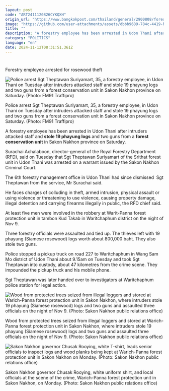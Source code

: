 ```yaml
---
layout: post
code: "ART2411120826CYKQXH"
origin_url: "https://www.bangkokpost.com/thailand/general/2900808/forestry-employee-arrested-for-rosewood-theft"
image: "https://github.com/user-attachments/assets/dbbb9609-784c-4419-ba42-fdb32407557f"
title: ""
description: "A forestry employee has been arrested in Udon Thani after intruders attacked staff and  stole 19 phayung logs  and two guns from a  forest conservation unit  in Sakon Nakhon province on Saturday."
category: "POLITICS"
language: "en"
date: 2024-11-12T08:31:51.361Z
---
```


# 

Forestry employee arrested for rosewood theft

![Police arrest Sgt Theptawan Suriyamart, 35, a forestry employee, in Udon Thani on Tuesday after intruders attacked staff and stole 19 phayung logs and two guns from a forest conservation unit in Sakon Nakhon province on Saturday. (Photo: FM91 Traffipro)](https://github.com/user-attachments/assets/ed7c8b7f-70a6-491a-ba65-25ce3ea02608)

Police arrest Sgt Theptawan Suriyamart, 35, a forestry employee, in Udon Thani on Tuesday after intruders attacked staff and stole 19 phayung logs and two guns from a forest conservation unit in Sakon Nakhon province on Saturday. (Photo: FM91 Traffipro)

A forestry employee has been arrested in Udon Thani after intruders attacked staff and **stole 19 phayung logs** and two guns from a **forest conservation unit** in Sakon Nakhon province on Saturday.

Surachai Achalaboon, director-general of the Royal Forestry Department (RFD), said on Tuesday that Sgt Theptawan Suriyamart of the Srithat forest unit in Udon Thani was arrested on a warrant issued by the Sakon Nakhon Criminal Court. 

The 6th forestry management office in Udon Thani had since dismissed  Sgt Theptawan from the service, Mr Surachai said.

He faces charges of colluding in theft, armed intrusion, physical assault or using violence or threatening to use violence, causing property damage, illegal detention and carrying firearms illegally in public, the RFD chief said.

At least five men were involved in the robbery at Warit-Panna forest protection unit in tambon Kud Takab in Waritchaphum district on the night of Nov 9.

Three forestry officials were assaulted and tied up. The thieves left with 19 phayung (Siamese rosewood) logs worth about 800,000 baht. They also stole two guns.

Police stopped a pickup truck on road 227 to Waritchaphum in Wang Sam Mo district of Udon Thani about 9.15am on Tuesday and took Sgt Theptawan into custody, about 47 kilometres from the crime scene. They impounded the pickup truck and his mobile phone. 

Sgt Theptawan was later handed over to investigators at Waritchaphum police station for legal action.

![Wood from protected trees seized from illegal loggers and stored at Warich-Panna forest protection unit in Sakon Nakhon, where intruders stole 19 phayung (Siamese rosewood) logs and two guns and assaulted three officials on the night of Nov 9. (Photo: Sakon Nakhon public relations office)        ](https://static.bangkokpost.com/media/content/20241112/5342932.jpg)

Wood from protected trees seized from illegal loggers and stored at Warich-Panna forest protection unit in Sakon Nakhon, where intruders stole 19 phayung (Siamese rosewood) logs and two guns and assaulted three officials on the night of Nov 9. (Photo: Sakon Nakhon public relations office)

![Sakon Nakhon governor Chusak Rooying, white T-shirt, leads senior officials to inspect logs and wood planks being kept at  Warich-Panna forest protection unit in Sakon Nakhon on Monday. (Photo: Sakon Nakhon public relations office)](https://static.bangkokpost.com/media/content/20241112/5342752.jpg)

Sakon Nakhon governor Chusak Rooying, white uniform shirt, and local officials at the scene of the crime, Warich-Panna forest protection unit in Sakon Nakhon, on Monday. (Photo: Sakon Nakhon public relations office)
